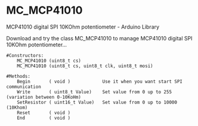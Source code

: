 # MC_MCP41010
MCP41010 digital SPI 10KOhm potentiometer  - Arduino Library

Download and try the class MC_MCP41010 to manage MCP41010 digital SPI 10KOhm potentiometer...

    #Constructors:
        MC_MCP41010 (uint8_t cs)
        MC_MCP41010 (uint8_t cs, uint8_t clk, uint8_t mosi)

    #Methods:
        Begin       ( void )            Use it when you want start SPI communication
        Write       ( uint8_t Value)    Set value from 0 up to 255   (variation between 0-10KoHm)
        SetResistor ( uint16_t Value)   Set value from 0 up to 10000 (10Khom)
        Reset       ( void )
        End         ( void )
